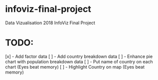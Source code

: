 # infoviz-final-project
Data Vizualisation 2018 InfoViz Final Project

# TODO:
[x] - Add factor data
[ ] - Add country breakdown data
[ ] - Enhance pie chart with population breakdown data
[ ] - Put name of country on each chart (Eyes beat memory)
[ ] - Highlight Country on map (Eyes beat memory)